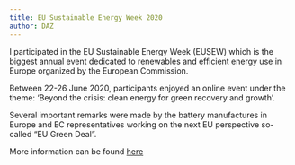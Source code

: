 ```yaml
---
title: EU Sustainable Energy Week 2020
author: DAZ
---
```


I participated in the EU Sustainable Energy Week (EUSEW) which is the biggest annual event dedicated to renewables and efficient energy use in Europe organized by the European Commission.

Between 22-26 June 2020, participants enjoyed an online event under the theme: ‘Beyond the crisis: clean energy for green recovery and growth’.

Several important remarks were made by the battery manufactures in Europe and EC representatives working on the next EU perspective so-called “EU Green Deal”.

More information can be found [here](https://digital.eusew.eu/)

